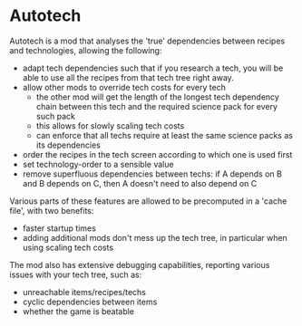 # Autotech

Autotech is a mod that analyses the 'true' dependencies between recipes and technologies, allowing the following:
- adapt tech dependencies such that if you research a tech, you will be able to use all the recipes from that tech tree right away.
- allow other mods to override tech costs for every tech
  - the other mod will get the length of the longest tech dependency chain between this tech and the required science pack for every such pack
  - this allows for slowly scaling tech costs
  - can enforce that all techs require at least the same science packs as its dependencies
- order the recipes in the tech screen according to which one is used first
- set technology-order to a sensible value
- remove superfluous dependencies between techs: if A depends on B and B depends on C, then A doesn't need to also depend on C

Various parts of these features are allowed to be precomputed in a 'cache file', with two benefits:
- faster startup times
- adding additional mods don't mess up the tech tree, in particular when using scaling tech costs

The mod also has extensive debugging capabilities, reporting various issues with your tech tree, such as:
- unreachable items/recipes/techs
- cyclic dependencies between items
- whether the game is beatable
